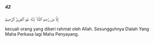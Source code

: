 ##### 42

<span class="ayah">إِلَّا مَن رَّحِمَ ٱللَّهُ ۚ إِنَّهُۥ هُوَ ٱلْعَزِيزُ ٱلرَّحِيمُ</span>

<span class="ayah_translation">kecuali orang yang diberi rahmat oleh Allah. Sesungguhnya Dialah Yang Maha Perkasa lagi Maha Penyayang.</span>
